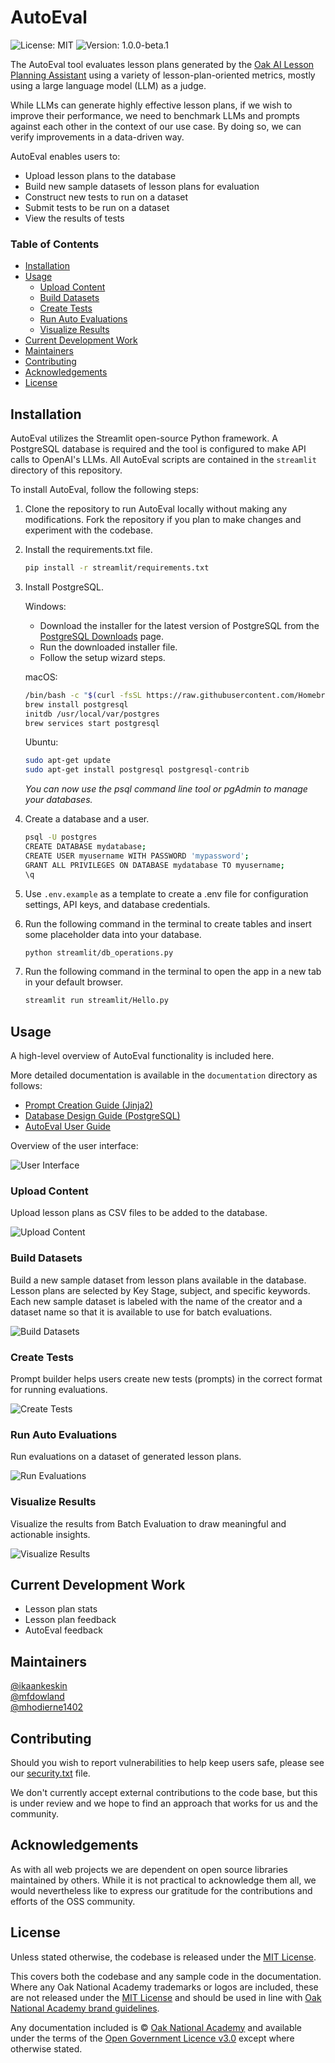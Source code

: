 # AutoEval

![License: MIT](https://img.shields.io/badge/license-MIT-brightgreen)
![Version: 1.0.0-beta.1](https://img.shields.io/badge/version-1.0.0--beta.1-violet)

The AutoEval tool evaluates lesson plans generated by the [Oak AI Lesson Planning Assistant](https://labs.thenational.academy/aila) using a variety of lesson-plan-oriented metrics, mostly using a large language model (LLM) as a judge.

While LLMs can generate highly effective lesson plans, if we wish to improve their performance, we need to benchmark LLMs and prompts against each other in the context of our use case. By doing so, we can verify improvements in a data-driven way.

AutoEval enables users to:
- Upload lesson plans to the database
- Build new sample datasets of lesson plans for evaluation
- Construct new tests to run on a dataset
- Submit tests to be run on a dataset
- View the results of tests


### Table of Contents
- [Installation](#installation)
- [Usage](#usage)
  - [Upload Content](#upload-content)
  - [Build Datasets](#build-datasets)
  - [Create Tests](#create-tests)
  - [Run Auto Evaluations](#run-auto-evaluations)
  - [Visualize Results](#visualize-results)
- [Current Development Work](#current-development-work)
- [Maintainers](#maintainers)
- [Contributing](#contributing)
- [Acknowledgements](#acknowledgements)
- [License](#license)

## Installation

AutoEval utilizes the Streamlit open-source Python framework. A PostgreSQL database is required and the tool is configured to make API calls to OpenAI's LLMs. All AutoEval scripts are contained in the `streamlit` directory of this repository.  

To install AutoEval, follow the following steps:  

1. Clone the repository to run AutoEval locally without making any modifications. Fork the repository if you plan to make changes and experiment with the codebase.

2. Install the requirements.txt file.

    ```bash
    pip install -r streamlit/requirements.txt
    ```

3. Install PostgreSQL.

    Windows:
    - Download the installer for the latest version of PostgreSQL from the [PostgreSQL Downloads](https://www.postgresql.org/download/windows/) page.
    - Run the downloaded installer file.
    - Follow the setup wizard steps.

    macOS:
    ```bash
    /bin/bash -c "$(curl -fsSL https://raw.githubusercontent.com/Homebrew/install/HEAD/install.sh)"
    brew install postgresql
    initdb /usr/local/var/postgres
    brew services start postgresql
    ```

    Ubuntu:
    ```bash
    sudo apt-get update
    sudo apt-get install postgresql postgresql-contrib
    ```
    
    *You can now use the psql command line tool or pgAdmin to manage your databases.*

4. Create a database and a user.
    ```bash
    psql -U postgres
    CREATE DATABASE mydatabase;
    CREATE USER myusername WITH PASSWORD 'mypassword';
    GRANT ALL PRIVILEGES ON DATABASE mydatabase TO myusername;
    \q
    ```

5. Use `.env.example` as a template to create a .env file for configuration settings, API keys, and database credentials.

6. Run the following command in the terminal to create tables and insert some placeholder data into your database. 

    ```bash
    python streamlit/db_operations.py
    ```

7. Run the following command in the terminal to open the app in a new tab in your default browser.

    ```bash
    streamlit run streamlit/Hello.py
    ```

## Usage
A high-level overview of AutoEval functionality is included here.  

More detailed documentation is available in the `documentation` directory as follows:  
- [Prompt Creation Guide (Jinja2)](documentation/prompt-creation-guide.md)
- [Database Design Guide (PostgreSQL)](documentation/database-design-guide.md)
- [AutoEval User Guide](documentation/autoeval-user-guide.md)

Overview of the user interface:

![User Interface](images/user-interface-overview.png)

### Upload Content
Upload lesson plans as CSV files to be added to the database.

![Upload Content](images/upload-content.png)

### Build Datasets
Build a new sample dataset from lesson plans available in the database. Lesson plans are selected by Key Stage, subject, and specific keywords. Each new sample dataset is labeled with the name of the creator and a dataset name so that it is available to use for batch evaluations.

![Build Datasets](images/build-datasets.png)

### Create Tests
Prompt builder helps users create new tests (prompts) in the correct format for running evaluations.

![Create Tests](images/create-tests.png)

### Run Auto Evaluations
Run evaluations on a dataset of generated lesson plans.

![Run Evaluations](images/run-evaluations.png)

### Visualize Results
Visualize the results from Batch Evaluation to draw meaningful and actionable insights.

![Visualize Results](images/insights.png)

## Current Development Work
- Lesson plan stats
- Lesson plan feedback
- AutoEval feedback

## Maintainers
[@ikaankeskin](https://github.com/ikaankeskin)  
[@mfdowland](https://github.com/mfdowland)  
[@mhodierne1402](https://github.com/mhodierne1402)  

## Contributing
Should you wish to report vulnerabilities to help keep users safe, please see our [security.txt](https://www.thenational.academy/.well-known/security.txt) file.  

We don't currently accept external contributions to the code base, but this is under review and we hope to find an approach that works for us and the community.

## Acknowledgements
As with all web projects we are dependent on open source libraries maintained by others. While it is not practical to acknowledge them all, we would nevertheless like to express our gratitude for the contributions and efforts of the OSS community.

## License
Unless stated otherwise, the codebase is released under the [MIT License](LICENSE).  

This covers both the codebase and any sample code in the documentation. Where any Oak National Academy trademarks or logos are included, these are not released under the [MIT License](LICENSE) and should be used in line with [Oak National Academy brand guidelines](https://support.thenational.academy/using-the-oak-brand).  

Any documentation included is © [Oak National Academy](https://www.thenational.academy/) and available under the terms of the [Open Government Licence v3.0](https://www.nationalarchives.gov.uk/doc/open-government-licence/version/3/) except where otherwise stated.

